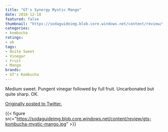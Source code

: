 ```yaml
---
title: "GT's Synergy Mystic Mango"
date: 2016-12-18
featured: false
thumbnail: "https://sodaguideimg.blob.core.windows.net/content/review/thumbs/gts-kombucha-mystic-mango.jpg"
categories:
- kombucha
ratings:
- ok
tags:
- Quite Sweet
- Vinegar
- Fruit
- Mango
brands:
- GT's Kombucha
---
```


Medium sweet. Pungent vinegar followed by full fruit. Uncarbonated but quite sharp. OK.

[Originally posted to Twitter.](https://twitter.com/Cavorter/status/810687411101507584)

{{< figure src="https://sodaguideimg.blob.core.windows.net/content/review/gts-kombucha-mystic-mango.jpg" >}}
